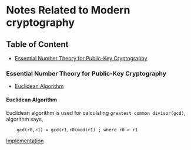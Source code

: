 # Notes Related to Modern cryptography

## Table of Content

- [Essential Number Theory for Public-Key Cryptography](#Essential-Number-Theory-for-Public-Key-Cryptography)

### Essential Number Theory for Public-Key Cryptography
- [Euclidean Algorithm](#Euclidean-Algorithm)

#### Euclidean Algorithm

Euclidean algorithm is used for calculating ``greatest common divisor(gcd)``, algorithm says,
```
    gcd(r0,r1) = gcd(r1,r0(mod)r1) ; where r0 > r1
```
[Implementation](../math/gcd/gcd.go)